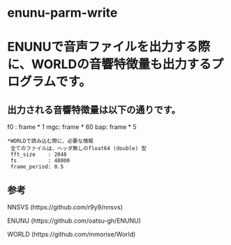 # enunu-parm-write
<h1>ENUNUで音声ファイルを出力する際に、WORLDの音響特徴量も出力するプログラムです。</h1>
<h2>出力される音響特徴量は以下の通りです。</h2>
	f0 : frame * 1
	mgc: frame * 60
	bap: frame * 5
	
	*WORLDで読み込む際に、必要な情報
	 全てのファイルは、ヘッダ無しのfloat64 (double) 型
	 fft_size    : 2048 
	 fs          : 48000
	 frame_period: 0.5
<h2>参考</h2>
<p>NNSVS (https://github.com/r9y9/nnsvs)</p>	
<p>ENUNU (https://github.com/oatsu-gh/ENUNU)</p>
<p>WORLD (https://github.com/mmorise/World)</p>
